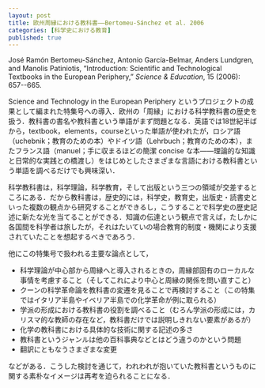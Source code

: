 ```yaml
---
layout: post
title: 欧州周縁における教科書——Bertomeu-Sánchez et al. 2006
categories: [科学史における教育]
published: true
---
```


José Ramón Bertomeu-Sánchez, Antonio García-Belmar, Anders Lundgren, and Manolis Patiniotis, “Introduction: Scientific and Technological Textbooks in the European Periphery,” _Science & Education_, 15 (2006): 657--665.

Science and Technology in the European Periphery というプロジェクトの成果として編まれた特集号への導入．欧州の「周縁」における科学教科書の歴史を扱う．教科書の書名や教科書という単語がまず問題となる．英語では18世紀半ばから，textbook，elements，courseといった単語が使われたが，ロシア語（uchebnik；教育のための本）やドイツ語（Lehrbuch；教育のための本），またフランス語（manuel；手に収まるほどの簡潔 concise な本——理論的な知識と日常的な実践との橋渡し）をはじめとしたさまざまな言語における教科書という単語を調べるだけでも興味深い．

科学教科書は，科学理論，科学教育，そして出版という三つの領域が交差するところにある．だから教科書は，歴史的には，科学史，教育史，出版史・読書史といった複数の観点から研究することができるし，こうすることで科学史の歴史記述に新たな光を当てることができる．知識の伝達という観点で言えば，たしかに各国間を科学者は旅したが，それはたいていの場合教育的制度・機関により支援されていたことを想起するべきであろう．

他にこの特集号で扱われる主要な論点として，

* 科学理論が中心部から周縁へと導入されるときの，周縁部固有のローカルな事情を考慮すること（そしてこれにより中心と周縁の関係を問い直すこと）
* クーンの科学革命論を教科書の変遷を見ることで再検討すること（この特集ではイタリア半島やイベリア半島での化学革命が例に取られる）
* 学派の形成における教科書の役割を調べること（むろん学派の形成には，カリスマ的な教師の存在など，教科書だけでは説明しきれない要素があるが）
* 化学の教科書における具体的な技術に関する記述の多さ
* 教科書というジャンルは他の百科事典などとはどう違うのかという問題
* 翻訳にともなうさまざまな変更

などがある．こうした検討を通じて，われわれが抱いていた教科書というものに関する素朴なイメージは再考を迫られることになる．
